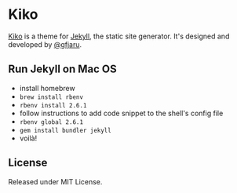 # Kiko

[Kiko](http://github.com/gfjaru/Kiko) is a theme for [Jekyll](http://jekyllrb.com), the static site generator. It's designed and developed by [@gfjaru](https://twitter.com/gfjaru).

## Run Jekyll on Mac OS

- install homebrew
- `brew install rbenv`
- `rbenv install 2.6.1`
- follow instructions to add code snippet to the shell's config file
- `rbenv global 2.6.1`
- `gem install bundler jekyll`
- voilà!

## License

Released under MIT License.
